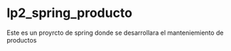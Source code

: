 # lp2_spring_producto
Este es un proyrcto de spring donde se desarrollara el manteniemiento de productos
